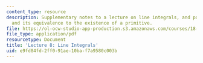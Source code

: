 ```yaml
---
content_type: resource
description: Supplementary notes to a lecture on line integrals, and path independence
  and its equivalence to the existence of a primitive.
file: https://ol-ocw-studio-app-production.s3.amazonaws.com/courses/18-112-functions-of-a-complex-variable-fall-2008/e9fd84fd2ff091ae10baf7a9580c003b_lecture8.pdf
file_type: application/pdf
resourcetype: Document
title: 'Lecture 8: Line Integrals'
uid: e9fd84fd-2ff0-91ae-10ba-f7a9580c003b
---
```

